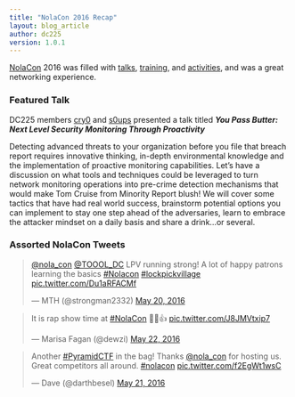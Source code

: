 ```yaml
---
title: "NolaCon 2016 Recap"
layout: blog_article
author: dc225
version: 1.0.1
---
```


[NolaCon](https://nolacon.com/)  2016 was filled with [talks](https://nolacon.com/schedule/), [training](https://nolacon.com/2016-training/), and [activities](https://nolacon.com/activities/), and was a great networking experience.

### Featured Talk

DC225 members [cry0](https://nolacon.com/speaker/cry0/) and [s0ups](https://nolacon.com/speaker/s0ups/) presented a talk titled _**You Pass Butter: Next Level Security Monitoring Through Proactivity**_

<!--iframe width="560" height="315" src="https://www.youtube.com/embed/GLsF9zA8sHE?start=270" frameborder="0" allowfullscreen></iframe-->

Detecting advanced threats to your organization before you file that breach report requires innovative thinking, in-depth environmental knowledge and the implementation of proactive monitoring capabilities. Let’s have a discussion on what tools and techniques could be leveraged to turn network monitoring operations into pre-crime detection mechanisms that would make Tom Cruise from Minority Report blush! We will cover some tactics that have had real world success, brainstorm potential options you can implement to stay one step ahead of the adversaries, learn to embrace the attacker mindset on a daily basis and share a drink…or several.

### Assorted NolaCon Tweets

<blockquote class="twitter-tweet" data-lang="en"><p lang="en" dir="ltr"><a href="https://twitter.com/nola_con">@nola_con</a> <a href="https://twitter.com/TOOOL_DC">@TOOOL_DC</a> LPV running strong! A lot of happy patrons learning the basics <a href="https://twitter.com/hashtag/Nolacon?src=hash">#Nolacon</a> <a href="https://twitter.com/hashtag/lockpickvillage?src=hash">#lockpickvillage</a> <a href="https://t.co/Du1aRFACMf">pic.twitter.com/Du1aRFACMf</a></p>&mdash; MTH (@strongman2332) <a href="https://twitter.com/strongman2332/status/733759929425616896">May 20, 2016</a></blockquote>


<blockquote class="twitter-tweet" data-lang="en"><p lang="en" dir="ltr">It is rap show time at <a href="https://twitter.com/hashtag/NolaCon?src=hash">#NolaCon</a> 🎤😁👍 <a href="https://t.co/J8JMVtxip7">pic.twitter.com/J8JMVtxip7</a></p>&mdash; Marisa Fagan (@dewzi) <a href="https://twitter.com/dewzi/status/734206191438434304">May 22, 2016</a></blockquote>


<blockquote class="twitter-tweet" data-lang="en"><p lang="en" dir="ltr">Another <a href="https://twitter.com/hashtag/PyramidCTF?src=hash">#PyramidCTF</a> in the bag! Thanks <a href="https://twitter.com/nola_con">@nola_con</a> for hosting us. Great competitors all around. <a href="https://twitter.com/hashtag/nolacon?src=hash">#nolacon</a> <a href="https://t.co/f2EgWt1wsC">pic.twitter.com/f2EgWt1wsC</a></p>&mdash; Dave (@darthbesel) <a href="https://twitter.com/darthbesel/status/734130238284697600">May 21, 2016</a></blockquote>


<script async src="//platform.twitter.com/widgets.js" charset="utf-8"></script>
